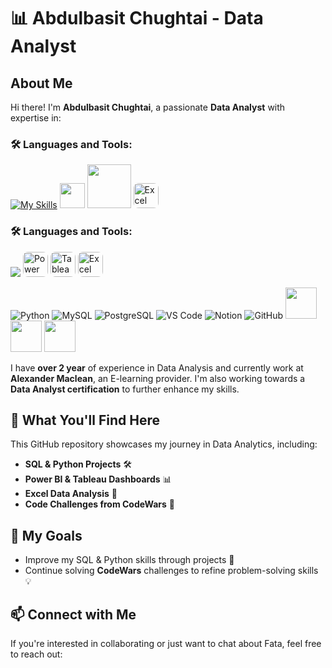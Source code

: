 # 📊 Abdulbasit Chughtai - Data Analyst

## About Me
Hi there! I'm **Abdulbasit Chughtai**, a passionate **Data Analyst** with expertise in:

### 🛠️ Languages and Tools:
[![My Skills](https://skillicons.dev/icons?i=python,mysql,postgres,vscode,notion,github)](https://skillicons.dev) 
<img src="https://upload.wikimedia.org/wikipedia/commons/c/cf/New_Power_BI_Logo.svg" width="40"/>
<img src="https://logos-world.net/wp-content/uploads/2021/10/Tableau-Symbol.png" width="70"/>
  <img src="https://www.logo.wine/a/logo/Microsoft_Excel/Microsoft_Excel-Logo.wine.svg" alt="Excel" width="40" height="40" style="border-radius: 8px;"/>

### 🛠️ Languages and Tools:
<p align="left">
  <img src="https://skillicons.dev/icons?i=python,mysql,postgres,vscode,notion,github" />
  <img src="https://upload.wikimedia.org/wikipedia/commons/c/cf/New_Power_BI_Logo.svg" alt="Power BI" width="40" height="40" style="border-radius: 8px;"/>
  <img src="https://logos-world.net/wp-content/uploads/2021/10/Tableau-Symbol.png" alt="Tableau" width="40" height="40" style="border-radius: 8px;"/>
  <img src="https://www.logo.wine/a/logo/Microsoft_Excel/Microsoft_Excel-Logo.wine.svg" alt="Excel" width="40" height="40" style="border-radius: 8px;"/>
</p>

![Python](https://skillicons.dev/icons?i=python)
![MySQL](https://skillicons.dev/icons?i=mysql)
![PostgreSQL](https://skillicons.dev/icons?i=postgres)
![VS Code](https://skillicons.dev/icons?i=vscode)
![Notion](https://skillicons.dev/icons?i=notion)
![GitHub](https://skillicons.dev/icons?i=github)
<img src="https://img.icons8.com/?size=100&id=3sGOUDo9nJ4k&format=png&color=000000 " width="50" height="50">
<img src="https://img.icons8.com/?size=100&id=9Kvi1p1F0tUo&format=png&color=000000" width="50" height="50">
<img src="https://img.icons8.com/?size=100&id=117561&format=png&color=000000" width="50" height="50">



I have **over 2 year** of experience in Data Analysis and currently work at **Alexander Maclean**, an E-learning provider. I'm also working towards a **Data Analyst certification** to further enhance my skills. 

## 🚀 What You'll Find Here
This GitHub repository showcases my journey in Data Analytics, including:

- **SQL & Python Projects** 🛠️
- **Power BI & Tableau Dashboards** 📊
- **Excel Data Analysis** 📑
- **Code Challenges from CodeWars** 🎯

## 🎯 My Goals
- Improve my SQL & Python skills through projects 🚀
- Continue solving **CodeWars** challenges to refine problem-solving skills 💡

## 📫 Connect with Me
If you're interested in collaborating or just want to chat about Fata, feel free to reach out:

